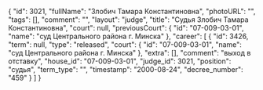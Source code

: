 {
    "id": 3021,
    "fullName": "Злобич Тамара Константиновна",
    "photoURL": "",
    "tags": [],
    "comment": "",
    "layout": "judge",
    "title": "Судья Злобич Тамара Константиновна",
    "court": null,
    "previousCourt": {
        "id": "07-009-03-01",
        "name": "суд Центрального района г. Минска"
    },
    "career": [
        {
            "id": 3426,
            "term": null,
            "type": "released",
            "court": {
                "id": "07-009-03-01",
                "name": "суд Центрального района г. Минска"
            },
            "extra": [],
            "comment": "выход в отставку",
            "house_id": "07-009-03-01",
            "judge_id": 3021,
            "position": "судья",
            "term_type": "",
            "timestamp": "2000-08-24",
            "decree_number": "459"
        }
    ]
}